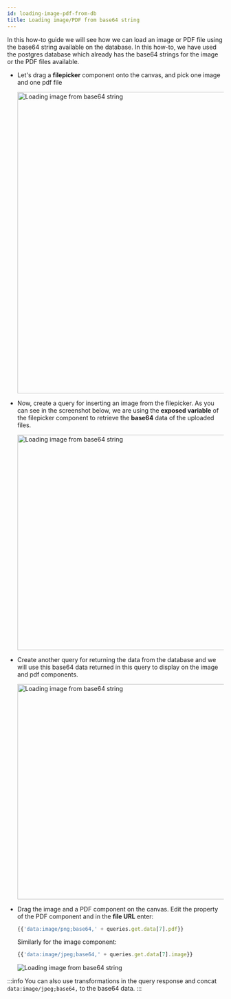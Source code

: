 ```yaml
---
id: loading-image-pdf-from-db
title: Loading image/PDF from base64 string
---
```


In this how-to guide we will see how we can load an image or PDF file using the base64 string available on the database. In this how-to, we have used the postgres database which already has the base64 strings for the image or the PDF files available.

- Let's drag a **filepicker** component onto the canvas, and pick one image and one pdf file
    <div style={{textAlign: 'center'}}>

    <img className="screenshot-full" src="/img/how-to/load-base64/filepicker.png" alt="Loading image from base64 string" width="700" />

    </div>

- Now, create a query for inserting an image from the filepicker. As you can see in the screenshot below, we are using the **exposed variable** of the filepicker component to retrieve the **base64** data of the uploaded files.
    <div style={{textAlign: 'center'}}>

    <img className="screenshot-full" src="/img/how-to/load-base64/insert.png" alt="Loading image from base64 string" width="500"/>

    </div>

- Create another query for returning the data from the database and we will use this base64 data returned in this query to display on the image and pdf components.
    <div style={{textAlign: 'center'}}>

    <img className="screenshot-full" src="/img/how-to/load-base64/get.png" alt="Loading image from base64 string" width="500"/>

    </div>

- Drag the image and a PDF component on the canvas. Edit the property of the PDF component and in the **file URL** enter:
    ```js
    {{'data:image/png;base64,' + queries.get.data[7].pdf}}
    ```
    Similarly for the image component:
    ```js
    {{'data:image/jpeg;base64,' + queries.get.data[7].image}}
    ```
    <div style={{textAlign: 'center'}}>

    <img className="screenshot-full" src="/img/how-to/load-base64/pdf.png" alt="Loading image from base64 string" />

    </div>

:::info
You can also use transformations in the query response and concat `data:image/jpeg;base64,` to the base64 data.
:::